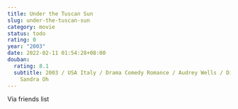 ```yaml
---
title: Under the Tuscan Sun
slug: under-the-tuscan-sun
category: movie
status: todo
rating: 0
year: "2003"
date: 2022-02-11 01:54:28+08:00
douban:
  rating: 8.1
  subtitle: 2003 / USA Italy / Drama Comedy Romance / Audrey Wells / Diane Lane,
    Sandra Oh
---
```


Via friends list
